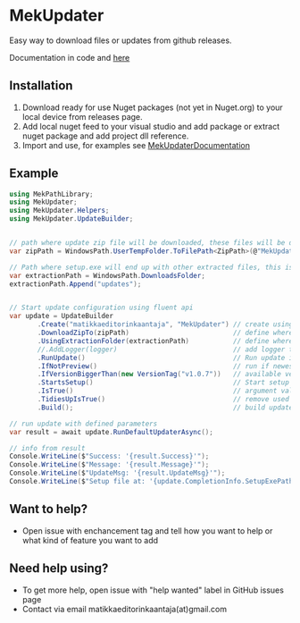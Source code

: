 # MekUpdater
 Easy way to download files or updates from github releases. 
 
 Documentation in code and [here](https://github.com/matikkaeditorinkaantaja/MekUpdater/tree/main/MekUpdaterDocumentation)
 
 ## Installation
 1) Download ready for use Nuget packages (not yet in Nuget.org) to your local device from releases page. 
 2) Add local nuget feed to your visual studio and add package or extract nuget package and add project dll reference.
 3) Import and use, for examples see [MekUpdaterDocumentation](https://github.com/matikkaeditorinkaantaja/MekUpdater/tree/main/MekUpdaterDocumentation)

## Example
``` csharp
using MekPathLibrary;
using MekUpdater;
using MekUpdater.Helpers;
using MekUpdater.UpdateBuilder;


// path where update zip file will be downloaded, these files will be deleted if TidiesUp() is called
var zipPath = WindowsPath.UserTempFolder.ToFilePath<ZipPath>(@"MekUpdater\MekUpdater.zip");

// Path where setup.exe will end up with other extracted files, this is the folder where setup will be launched
var extractionPath = WindowsPath.DownloadsFolder;
extractionPath.Append("updates");


// Start update configuration using fluent api 
var update = UpdateBuilder
       .Create("matikkaeditorinkaantaja", "MekUpdater") // create using repository info (repository owner github username and repository name)
       .DownloadZipTo(zipPath)                          // define where update zip file from github will be downloaded
       .UsingExtractionFolder(extractionPath)           // define where files above will be extracted
       //.AddLogger(logger)                             // add logger to follow update progression
       .RunUpdate()                                     // Run update if conditions
       .IfNotPreview()                                  // run if newest available update is not preview
       .IfVersionBiggerThan(new VersionTag("v1.0.7"))   // available version has to be bigger than this
       .StartsSetup()                                   // Start setup argument
       .IsTrue()                                        // argument value
       .TidiesUpIsTrue()                                // remove used cache files 
       .Build();                                        // build update

// run update with defined parameters
var result = await update.RunDefaultUpdaterAsync();     

// info from result
Console.WriteLine($"Success: '{result.Success}'");      
Console.WriteLine($"Message: '{result.Message}'");
Console.WriteLine($"UpdateMsg: '{result.UpdateMsg}'");
Console.WriteLine($"Setup file at: '{update.CompletionInfo.SetupExePath}'");
```

## Want to help?
- Open issue with enchancement tag and tell how you want to help or what kind of feature you want to add 

## Need help using?
- To get more help, open issue with "help wanted" label in GitHub issues page
- Contact via email matikkaeditorinkaantaja(at)gmail.com
